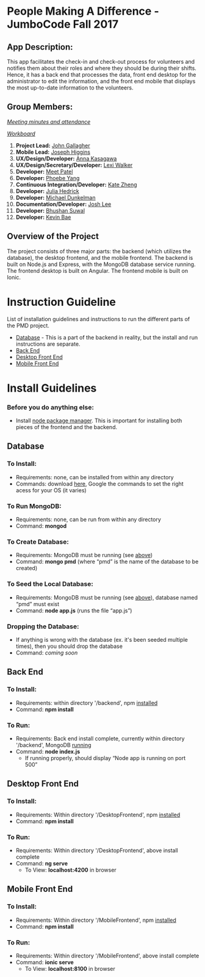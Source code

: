 # People Making A Difference - JumboCode Fall 2017

## App Description:

This app facilitates the check-in and check-out process for volunteers and notifies them about their roles and where they should be during their shifts. Hence, it has a back end that processes the data, front end desktop for the administrator to edit the information, and the front end mobile that displays the most up-to-date information to the volunteers.

## Group Members:
*[Meeting minutes and attendance](https://docs.google.com/document/d/1N00NRzfpxZeS0YZdeWgylskesGnfoaIyY7nKHNsEuiQ/edit?ts=59dc25a2)*

*[Workboard](https://trello.com/b/IyjLEkna/jumbocode-2017-pmd)*

1. **Project Lead:** [John Gallagher](http://www.johnjamesgallagher.com/)
2. **Mobile Lead:** [Joseph Higgins](https://adma.re/)
3. **UX/Design/Developer:** [Anna Kasagawa](http://kasagawa.github.io)
4. **UX/Design/Secretary/Developer:** [Lexi Walker](https://github.com/lexi-walker)
5. **Developer:** [Meet Patel](https://github.com/Meetia)
6. **Developer:** [Phoebe Yang](https://yyang08.github.io)
7. **Continuous Integration/Developer:** [Kate Zheng](https://github.com/katepx2015)
8. **Developer:** [Julia Hedrick](https://github.com/juliahedrick) 
9. **Developer:** [Michael Dunkelman](https://github.com/mdunkelman)
10. **Documentation/Developer:** [Josh Lee](http://joshleetufts.com/)
11. **Developer:** [Bhushan Suwal](https://github.com/bsuwal)
12. **Developer:** [Kevin Bae](https://github.com/kevinbae15)

## Overview of the Project

The project consists of three major parts: the backend (which utilizes the database), the desktop frontend, and the mobile frontend.
The backend is built on Node.js and Express, with the MongoDB database service running.
The frontend desktop is built on Angular.
The frontend mobile is built on Ionic.

# Instruction Guideline

List of installation guidelines and instructions to run the different parts of the PMD project.

* [Database](#database) - This is a part of the backend in reality, but the install and run instructions are separate.
* [Back End](#back-end)
* [Desktop Front End](#desktop-front-end)
* [Mobile Front End](#mobile-front-end)

# Install Guidelines

### Before you do anything else:
* Install [node package manager](https://www.npmjs.com/get-npm?utm_source=house&utm_medium=homepage&utm_campaign=free%20orgs&utm_term=Install%20npm). This is important for installing both pieces of the frontend and the backend.

## Database
  ### To Install:
  * Requirements: none, can be installed from within any directory
  * Commands: download [here](https://www.mongodb.com/download-center?jmp=homepage#community), Google the commands to set the right acess for your OS (it varies)
  
 ### To Run MongoDB:
 * Requirements: none, can be run from within any directory
 * Command: **mongod**
  
 ### To Create Database:  
 * Requirements: MongoDB must be running (see [above](#to-run-mongodb))
 * Command: **mongo pmd** (where “pmd” is the name of the database to be created)
  
 ### To Seed the Local Database:
 * Requirements: MongoDB must be running (see [above](#to-run-mongodb)), database named “pmd” must exist
 * Command: **node app.js** (runs the file “app.js”)
  
 ### Dropping the Database:
 * If anything is wrong with the database (ex. it's been seeded multiple times), then you should drop the database
 * Command: *coming soon*
  
 ## Back End

 ### To Install:
 * Requirements: within directory '/backend', npm [installed](#before-you-do-anything-else)
 * Command: **npm install**
  
 ### To Run:
 * Requirements: Back end install complete, currently within directory '/backend', MongoDB [running](#to-run-mongodb)
 * Command: **node index.js**
   * If running properly, should display “Node app is running on port 500”

## Desktop Front End

 ### To Install:
 * Requirements: Within directory '/DesktopFrontend', npm [installed](#before-you-do-anything-else)
 * Command: **npm install**
 ### To Run:
 * Requirements: Within directory '/DesktopFrontend', above install complete
 * Command: **ng serve**
   * To View: **localhost:4200** in browser

## Mobile Front End

 ### To Install:
 * Requirements: Within directory '/MobileFrontend', npm [installed](#before-you-do-anything-else)
 * Command: **npm install**
 ### To Run:
 * Requirements: Within directory '/MobileFrontend', above install complete
 * Command: **ionic serve**
   * To View: **localhost:8100** in browser
